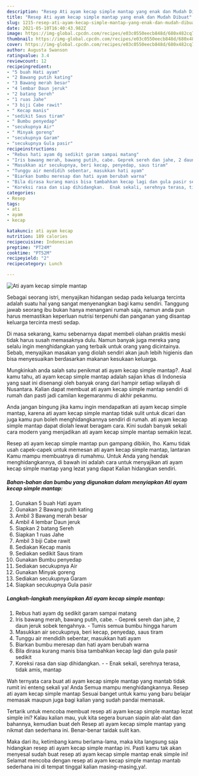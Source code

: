 ```yaml
---
description: "Resep Ati ayam kecap simple mantap yang enak dan Mudah Dibuat"
title: "Resep Ati ayam kecap simple mantap yang enak dan Mudah Dibuat"
slug: 1215-resep-ati-ayam-kecap-simple-mantap-yang-enak-dan-mudah-dibuat
date: 2021-05-10T16:40:43.982Z
image: https://img-global.cpcdn.com/recipes/e03c0550eecb848d/680x482cq70/ati-ayam-kecap-simple-mantap-foto-resep-utama.jpg
thumbnail: https://img-global.cpcdn.com/recipes/e03c0550eecb848d/680x482cq70/ati-ayam-kecap-simple-mantap-foto-resep-utama.jpg
cover: https://img-global.cpcdn.com/recipes/e03c0550eecb848d/680x482cq70/ati-ayam-kecap-simple-mantap-foto-resep-utama.jpg
author: Augusta Swanson
ratingvalue: 3.4
reviewcount: 12
recipeingredient:
- "5 buah Hati ayam"
- "2 Bawang putih kating"
- "3 Bawang merah besar"
- "4 lembar Daun jeruk"
- "2 batang Sereh"
- "1 ruas Jahe"
- "3 biji Cabe rawit"
- " Kecap manis"
- "sedikit Saus tiram"
- " Bumbu penyedap"
- "secukupnya Air"
- " Minyak goreng"
- "secukupnya Garam"
- "secukupnya Gula pasir"
recipeinstructions:
- "Rebus hati ayam dg sedikit garam sampai matang"
- "Iris bawang merah, bawang putih, cabe. Geprek sereh dan jahe, 2 daun jeruk sobek tengahnya. Tumis semua bumbu hingga harum"
- "Masukkan air secukupnya, beri kecap, penyedap, saus tiram"
- "Tunggu air mendidih sebentar, masukkan hati ayam"
- "Biarkan bumbu meresap dan hati ayam berubah warna"
- "Bila dirasa kurang manis bisa tambahkan kecap lagi dan gula pasir sedikit"
- "Koreksi rasa dan siap dihidangkan.  Enak sekali, serehnya terasa, tidak amis, mantap"
categories:
- Resep
tags:
- ati
- ayam
- kecap

katakunci: ati ayam kecap 
nutrition: 189 calories
recipecuisine: Indonesian
preptime: "PT24M"
cooktime: "PT52M"
recipeyield: "2"
recipecategory: Lunch

---
```



![Ati ayam kecap simple mantap](https://img-global.cpcdn.com/recipes/e03c0550eecb848d/680x482cq70/ati-ayam-kecap-simple-mantap-foto-resep-utama.jpg)

Sebagai seorang istri, menyajikan hidangan sedap pada keluarga tercinta adalah suatu hal yang sangat menyenangkan bagi kamu sendiri. Tanggung jawab seorang ibu bukan hanya menangani rumah saja, namun anda pun harus memastikan keperluan nutrisi terpenuhi dan panganan yang disantap keluarga tercinta mesti sedap.

Di masa  sekarang, kamu sebenarnya dapat membeli olahan praktis meski tidak harus susah memasaknya dulu. Namun banyak juga mereka yang selalu ingin menghidangkan yang terbaik untuk orang yang dicintainya. Sebab, menyajikan masakan yang diolah sendiri akan jauh lebih higienis dan bisa menyesuaikan berdasarkan makanan kesukaan keluarga. 



Mungkinkah anda salah satu penikmat ati ayam kecap simple mantap?. Asal kamu tahu, ati ayam kecap simple mantap adalah sajian khas di Indonesia yang saat ini disenangi oleh banyak orang dari hampir setiap wilayah di Nusantara. Kalian dapat membuat ati ayam kecap simple mantap sendiri di rumah dan pasti jadi camilan kegemaranmu di akhir pekanmu.

Anda jangan bingung jika kamu ingin mendapatkan ati ayam kecap simple mantap, karena ati ayam kecap simple mantap tidak sulit untuk dicari dan juga kamu pun boleh menghidangkannya sendiri di rumah. ati ayam kecap simple mantap dapat diolah lewat beragam cara. Kini sudah banyak sekali cara modern yang menjadikan ati ayam kecap simple mantap semakin lezat.

Resep ati ayam kecap simple mantap pun gampang dibikin, lho. Kamu tidak usah capek-capek untuk memesan ati ayam kecap simple mantap, lantaran Kamu mampu membuatnya di rumahmu. Untuk Anda yang hendak menghidangkannya, di bawah ini adalah cara untuk menyajikan ati ayam kecap simple mantap yang lezat yang dapat Kalian hidangkan sendiri.

<!--inarticleads1-->

##### Bahan-bahan dan bumbu yang digunakan dalam menyiapkan Ati ayam kecap simple mantap:

1. Gunakan 5 buah Hati ayam
1. Gunakan 2 Bawang putih kating
1. Ambil 3 Bawang merah besar
1. Ambil 4 lembar Daun jeruk
1. Siapkan 2 batang Sereh
1. Siapkan 1 ruas Jahe
1. Ambil 3 biji Cabe rawit
1. Sediakan  Kecap manis
1. Sediakan sedikit Saus tiram
1. Gunakan  Bumbu penyedap
1. Sediakan secukupnya Air
1. Gunakan  Minyak goreng
1. Sediakan secukupnya Garam
1. Siapkan secukupnya Gula pasir




<!--inarticleads2-->

##### Langkah-langkah menyiapkan Ati ayam kecap simple mantap:

1. Rebus hati ayam dg sedikit garam sampai matang
1. Iris bawang merah, bawang putih, cabe. - Geprek sereh dan jahe, 2 daun jeruk sobek tengahnya. - Tumis semua bumbu hingga harum
1. Masukkan air secukupnya, beri kecap, penyedap, saus tiram
1. Tunggu air mendidih sebentar, masukkan hati ayam
1. Biarkan bumbu meresap dan hati ayam berubah warna
1. Bila dirasa kurang manis bisa tambahkan kecap lagi dan gula pasir sedikit
1. Koreksi rasa dan siap dihidangkan. -  - Enak sekali, serehnya terasa, tidak amis, mantap




Wah ternyata cara buat ati ayam kecap simple mantap yang mantab tidak rumit ini enteng sekali ya! Anda Semua mampu menghidangkannya. Resep ati ayam kecap simple mantap Sesuai banget untuk kamu yang baru belajar memasak maupun juga bagi kalian yang sudah pandai memasak.

Tertarik untuk mencoba membuat resep ati ayam kecap simple mantap lezat simple ini? Kalau kalian mau, yuk kita segera buruan siapin alat-alat dan bahannya, kemudian buat deh Resep ati ayam kecap simple mantap yang nikmat dan sederhana ini. Benar-benar taidak sulit kan. 

Maka dari itu, ketimbang kamu berlama-lama, maka kita langsung saja hidangkan resep ati ayam kecap simple mantap ini. Pasti kamu tak akan menyesal sudah buat resep ati ayam kecap simple mantap enak simple ini! Selamat mencoba dengan resep ati ayam kecap simple mantap mantab sederhana ini di tempat tinggal kalian masing-masing,ya!.


